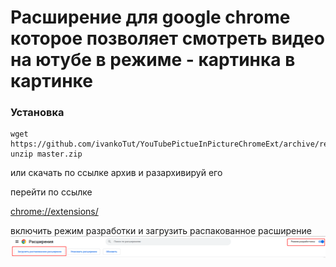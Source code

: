 # Расширение для google chrome которое позволяет смотреть видео на ютубе в режиме - картинка в картинке

### Установка
```
wget https://github.com/ivankoTut/YouTubePictueInPictureChromeExt/archive/refs/heads/master.zip 
unzip master.zip
```
или скачать по ссылке архив и разархивируй его

перейти по ссылке

[chrome://extensions/](chrome://extensions/)

включить режим разработки и загрузить распакованное расширение
![img.png](img.png)